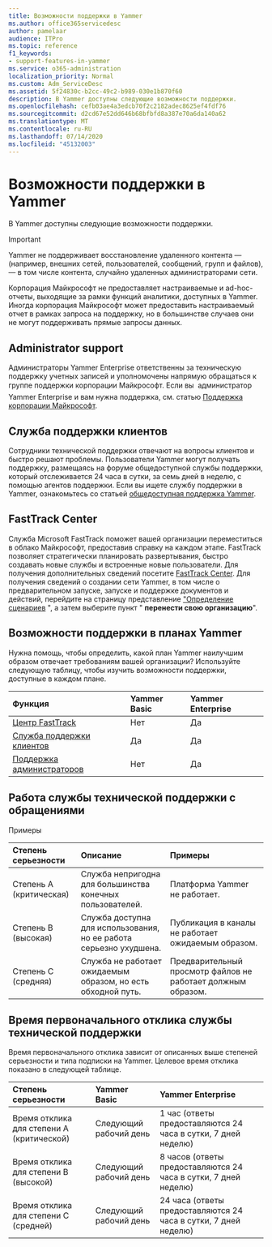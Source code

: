 ```yaml
---
title: Возможности поддержки в Yammer
ms.author: office365servicedesc
author: pamelaar
audience: ITPro
ms.topic: reference
f1_keywords:
- support-features-in-yammer
ms.service: o365-administration
localization_priority: Normal
ms.custom: Adm_ServiceDesc
ms.assetid: 5f24830c-b2cc-49c2-b989-030e1b870f60
description: В Yammer доступны следующие возможности поддержки.
ms.openlocfilehash: cefb03ae4a3edcb70f2c2182adec8625ef4fdf76
ms.sourcegitcommit: d2cd67e52dd646b68bfbfd8a387e70a6da140a62
ms.translationtype: MT
ms.contentlocale: ru-RU
ms.lasthandoff: 07/14/2020
ms.locfileid: "45132003"
---
```

# <a name="support-features-in-yammer"></a>Возможности поддержки в Yammer

В Yammer доступны следующие возможности поддержки.
  
> [!IMPORTANT]
> Yammer не поддерживает восстановление удаленного контента &mdash; (например, внешних сетей, пользователей, сообщений, групп и файлов), &mdash; в том числе контента, случайно удаленных администраторами сети.
>
> Корпорация Майкрософт не предоставляет настраиваемые и ad-hoc-отчеты, выходящие за рамки функций аналитики, доступных в Yammer. Иногда корпорация Майкрософт может предоставить настраиваемый отчет в рамках запроса на поддержку, но в большинстве случаев они не могут поддерживать прямые запросы данных.

## <a name="administrator-support"></a>Administrator support

Администраторы Yammer Enterprise ответственны за техническую поддержку учетных записей и уполномочены напрямую обращаться к группе поддержки корпорации Майкрософт. Если вы  администратор Yammer Enterprise и вам нужна поддержка, см. статью [Поддержка корпорации Майкрософт](https://go.microsoft.com/fwlink/p/?LinkId=330922).

## <a name="customer-support"></a>Служба поддержки клиентов

Сотрудники технической поддержки отвечают на вопросы клиентов и быстро решают проблемы. Пользователи Yammer могут получать поддержку, размещаясь на форуме общедоступной службы поддержки, который отслеживается 24 часа в сутки, за семь дней в неделю, с помощью агентов поддержки. Если вы ищете службу поддержки в Yammer, ознакомьтесь со статьей [общедоступная поддержка Yammer](https://go.microsoft.com/fwlink/p/?LinkId=330921).
   
## <a name="fasttrack-center"></a>FastTrack Center

Служба Microsoft FastTrack поможет вашей организации переместиться в облако Майкрософт, предоставив справку на каждом этапе. FastTrack позволяет стратегически планировать развертывания, быстро создавать новые службы и встроенные новые пользователи. Для получения дополнительных сведений посетите [FastTrack Center](https://go.microsoft.com/fwlink/?LinkID=518597&amp;clcid=0x409). Для получения сведений о создании сети Yammer, в том числе о предварительном запуске, запуске и поддержке документов и действий, перейдите на страницу представление ["Определение сценариев](https://fasttrack.microsoft.com/office/envision/identify-scenarios) ", а затем выберите пункт " **перенести свою организацию**".

## <a name="support-features-across-yammer-plans"></a>Возможности поддержки в планах Yammer

Нужна помощь, чтобы определить, какой план Yammer наилучшим образом отвечает требованиям вашей организации? Используйте следующую таблицу, чтобы изучить возможности поддержки, доступные в каждом плане.
  
|**Функция**|**Yammer Basic**|**Yammer Enterprise**|
|:-----|:-----|:-----|
|[Центр FastTrack](https://go.microsoft.com/fwlink/?LinkID=518597&amp;clcid=0x409) <br/> |Нет  <br/> |Да  <br/> |
|[Служба поддержки клиентов](support-features-in-yammer.md#customer-support) <br/> |Да  <br/> |Да  <br/> |
|[Поддержка администраторов](support-features-in-yammer.md#administrator-support) <br/> |Нет  <br/> |Да  <br/> |
 
## <a name="technical-support-case-handling"></a>Работа службы технической поддержки с обращениями

Примеры 
  
|**Степень серьезности**|**Описание**|**Примеры**|
|:-----|:-----|:-----|
|Степень А (критическая)  <br/> |Служба непригодна для большинства конечных пользователей.  <br/> |Платформа Yammer не работает.  <br/> |
|Степень B (высокая)  <br/> |Служба доступна для использования, но ее работа серьезно ухудшена.  <br/> |Публикация в каналы не работает ожидаемым образом.  <br/> |
|Степень C (средняя)  <br/> |Служба не работает ожидаемым образом, но есть обходной путь.  <br/> |Предварительный просмотр файлов не работает должным образом.  <br/> |

## <a name="technical-support-initial-response-times"></a>Время первоначального отклика службы технической поддержки

Время первоначального отклика зависит от описанных выше степеней серьезности и типа подписки на Yammer. Целевое время отклика показано в следующей таблице.
  
|**Степень серьезности**|**Yammer Basic**|**Yammer Enterprise**|
|:-----|:-----|:-----|
|Время отклика для степени A (критической)  <br/> |Следующий рабочий день  <br/> |1 час (ответы предоставляются 24 часа в сутки, 7 дней неделю)  <br/> |
|Время отклика для степени B (высокой)  <br/> |Следующий рабочий день  <br/> |8 часов (ответы предоставляются 24 часа в сутки, 7 дней неделю)  <br/> |
|Время отклика для степени C (средней)  <br/> |Следующий рабочий день  <br/> |24 часа (ответы предоставляются 24 часа в сутки, 7 дней неделю)  <br/> |
